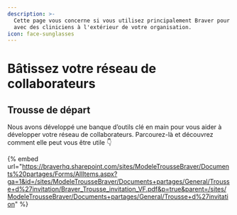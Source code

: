 ```yaml
---
description: >-
  Cette page vous concerne si vous utilisez principalement Braver pour discuter
  avec des cliniciens à l'extérieur de votre organisation.
icon: face-sunglasses
---
```


# Bâtissez votre réseau de collaborateurs

## Trousse de départ

Nous avons développé une banque d’outils clé en main pour vous aider à développer votre réseau de collaborateurs. Parcourez-là et découvrez comment elle peut vous être utile 👇

{% embed url="https://braverhq.sharepoint.com/sites/ModeleTrousseBraver/Documents%20partages/Forms/AllItems.aspx?ga=1&id=/sites/ModeleTrousseBraver/Documents+partages/General/Trousse+d%27invitation/Braver_Trousse_invitation_VF.pdf&p=true&parent=/sites/ModeleTrousseBraver/Documents+partages/General/Trousse+d%27invitation" %}
